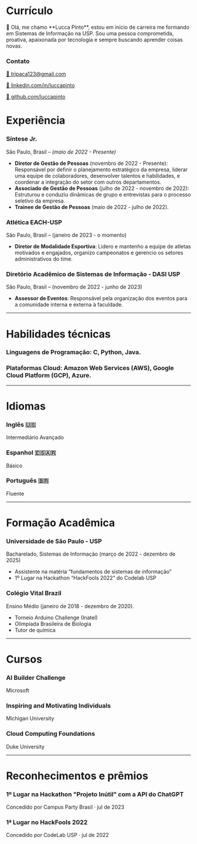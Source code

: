 # Currículo

<aside>
👋 Olá, me chamo **Lucca Pinto**, estou em início de carreira me formando em Sistemas de Informação na USP. Sou uma pessoa comprometida, proativa, apaixonada por tecnologia e sempre buscando aprender coisas novas.

</aside>

### **Contato**

[📧 tripaca123@gmail.com](mailto:tripaca123@gmail.com)

[🔗 linkedin.com/in/luccapinto](https://www.linkedin.com/in/luccapinto)

[👾 github.com/luccapinto](https://github.com/luccapinto)

# Experiência

### Síntese Jr.

São Paulo, Brasil *– (*maio de 2022 - Presente*)*

- **Diretor de Gestão de Pessoas** (novembro de 2022 - Presente): Responsável por definir o planejamento estratégico da empresa, liderar uma equipe de colaboradores, desenvolver talentos e habilidades, e coordenar a integração do setor com outros departamentos.
- **Associado de Gestão de Pessoas** (julho de 2022 - novembro de 2022): Estruturou e conduziu dinâmicas de grupo e entrevistas para o processo seletivo da empresa.
- **Trainee de Gestão de Pessoas** (maio de 2022 - julho de 2022).

### **Atlética EACH-USP**

São Paulo, Brasil *–* (janeiro de 2023 - o momento)

- **Diretor de Modalidade Esportiva**: Lidero e mantenho a equipe de atletas motivados e engajados, organizo campeonatos e gerencio os setores administrativos do time.

### **Diretório Acadêmico de Sistemas de Informação - DASI USP**

São Paulo, Brasil – (novembro de 2022 - junho de 2023)

- **Assessor de Eventos**: Responsável pela organização dos eventos para a comunidade interna e externa à faculdade.

---

# Habilidades técnicas

### **Linguagens de Programação**: C, Python, Java.

### **Plataformas Cloud**: Amazon Web Services (AWS), Google Cloud Platform (GCP), Azure.

---

# Idiomas

### Inglês 🇺🇸

Intermediário Avançado

### Espanhol 🇪🇸🇦🇷

Básico

### Português 🇧🇷

Fluente

---

# Formação Acadêmica

### **Universidade de São Paulo - USP**

Bacharelado, Sistemas de Informação (março de 2022 - dezembro de 2025)

- Assistente na matéria “fundamentos de sistemas de informação”
- 1º Lugar na Hackathon “HackFools 2022” do Codelab USP

### **Colégio Vital Brazil**

Ensino Médio (janeiro de 2018 - dezembro de 2020).

- Torneio Arduino Challenge (Inatel)
- Olimpíada Brasileira de Biologia
- Tutor de química

---

# Cursos

### **AI Builder Challenge**

Microsoft

### **Inspiring and Motivating Individuals**

Michigan University

### Cloud Computing Foundations

Duke University

---

# Reconhecimentos e prêmios

### **1º Lugar na Hackathon "Projeto Inútil" com a API do ChatGPT**

Concedido por Campus Party Brasil · jul de 2023

### **1ª Lugar no HackFools 2022**

Concedido por CodeLab USP · jul de 2022
